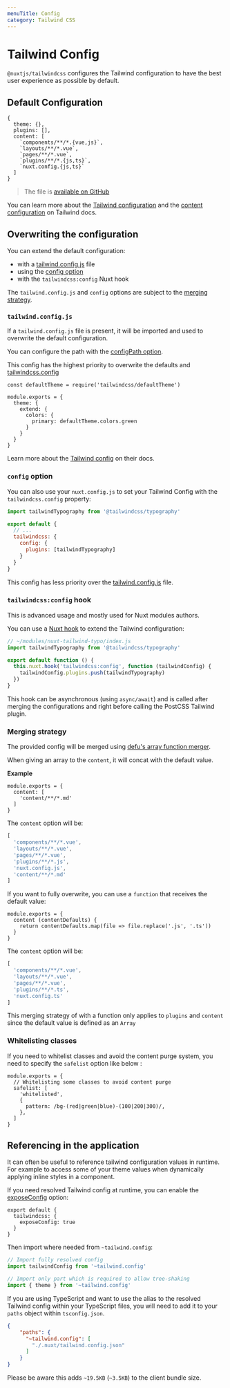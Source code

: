 ```yaml
---
menuTitle: Config
category: Tailwind CSS
---
```


# Tailwind Config

`@nuxtjs/tailwindcss` configures the Tailwind configuration to have the best user experience as possible by default.

## Default Configuration

```js{}[tailwind.config.js]
{
  theme: {},
  plugins: [],
  content: [
    `components/**/*.{vue,js}`,
    `layouts/**/*.vue`,
    `pages/**/*.vue`,
    `plugins/**/*.{js,ts}`,
    `nuxt.config.{js,ts}`
  ]
}
```

> The file is [available on GitHub](https://github.com/nuxt-community/tailwindcss-module/blob/main/lib/files/tailwind.config.js)

You can learn more about the [Tailwind configuration](https://tailwindcss.com/docs/configuration) and the [content configuration](https://tailwindcss.com/docs/content-configuration) on Tailwind docs.

## Overwriting the configuration

You can extend the default configuration:
- with a [tailwind.config.js](#tailwindconfigjs) file
- using the [config option](#config-option)
- with the `tailwindcss:config` Nuxt hook

<d-alert type="warning">

The `tailwind.config.js` and `config` options are subject to the [merging strategy](#merging-strategy).

</d-alert>

### `tailwind.config.js`

If a `tailwind.config.js` file is present, it will be imported and used to overwrite the default configuration.

You can configure the path with the [configPath option](/options#configpath).

<d-alert type="info">

This config has the highest priority to overwrite the defaults and [tailwindcss.config](#config-option)

</d-alert>

```js{}[tailwind.config.js]
const defaultTheme = require('tailwindcss/defaultTheme')

module.exports = {
  theme: {
    extend: {
      colors: {
        primary: defaultTheme.colors.green
      }
    }
  }
}
```

Learn more about the [Tailwind config](https://tailwindcss.com/docs/configuration) on their docs.

### `config` option

You can also use your `nuxt.config.js` to set your Tailwind Config with the `tailwindcss.config` property:

```js [nuxt.config.js]
import tailwindTypography from '@tailwindcss/typography'

export default {
  // ...
  tailwindcss: {
    config: {
      plugins: [tailwindTypography]
    }
  }
}
```
<d-alert type="info">

This config has less priority over the [tailwind.config.js](#tailwindconfigjs) file.

</d-alert>


### `tailwindcss:config` hook

<d-alert type="warning">

This is advanced usage and mostly used for Nuxt modules authors.

</d-alert>

You can use a [Nuxt hook](https://nuxtjs.org/guides/directory-structure/modules#run-tasks-on-specific-hooks) to extend the Tailwind configuration:

```js
// ~/modules/nuxt-tailwind-typo/index.js
import tailwindTypography from '@tailwindcss/typography'

export default function () {
  this.nuxt.hook('tailwindcss:config', function (tailwindConfig) {
    tailwindConfig.plugins.push(tailwindTypography)
  })
}
```

<d-alert type="info">

This hook can be asynchronous (using `async/await`) and is called after merging the configurations and right before calling the PostCSS Tailwind plugin.

</d-alert>

### Merging strategy

The provided config will be merged using [defu's array function merger](https://github.com/nuxt-contrib/defu#array-function-merger).

When giving an array to the `content`, it will concat with the default value.

**Example**

```js{}[tailwind.config.js]
module.exports = {
  content: [
    'content/**/*.md'
  ]
}
```

The `content` option will be:

```js
[
  'components/**/*.vue',
  'layouts/**/*.vue',
  'pages/**/*.vue',
  'plugins/**/*.js',
  'nuxt.config.js',
  'content/**/*.md'
]
```

If you want to fully overwrite, you can use a `function` that receives the default value:

```js{}[tailwind.config.js]
module.exports = {
  content (contentDefaults) {
    return contentDefaults.map(file => file.replace('.js', '.ts'))
  }
}
```

The `content` option will be:

```js
[
  'components/**/*.vue',
  'layouts/**/*.vue',
  'pages/**/*.vue',
  'plugins/**/*.ts',
  'nuxt.config.ts'
]
```

<d-alert type="info">

This merging strategy of with a function only applies to `plugins` and `content` since the default value is defined as an `Array`

</d-alert>

### Whitelisting classes

If you need to whitelist classes and avoid the content purge system, you need to specify the `safelist` option like below :

```js{}[tailwind.config.js]
module.exports = {
  // Whitelisting some classes to avoid content purge
  safelist: [
    'whitelisted',
    {
      pattern: /bg-(red|green|blue)-(100|200|300)/,
    },
  ]
}
```


## Referencing in the application

It can often be useful to reference tailwind configuration values in runtime. For example to access some of your theme values when dynamically applying inline styles in a component.

If you need resolved Tailwind config at runtime, you can enable the [exposeConfig](/options#exposeconfig) option:

```js{}[nuxt.config.js]
export default {
  tailwindcss: {
    exposeConfig: true
  }
}
```

Then import where needed from `~tailwind.config`:

```js
// Import fully resolved config
import tailwindConfig from '~tailwind.config'

// Import only part which is required to allow tree-shaking
import { theme } from '~tailwind.config'
```

If you are using TypeScript and want to use the alias to the resolved Tailwind config within your TypeScript files, you will need to add it to your `paths` object within `tsconfig.json`.

```json
{
    "paths": {
      "~tailwind.config": [
        "./.nuxt/tailwind.config.json"
      ]
    }
}
```

<d-alert type="warning">

  Please be aware this adds `~19.5KB` (`~3.5KB`) to the client bundle size.

</d-alert>
